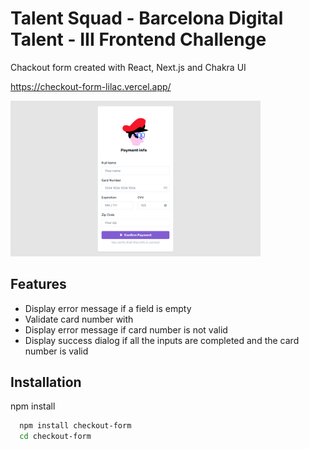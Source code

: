 
# Talent Squad - Barcelona Digital Talent - III Frontend Challenge


Chackout form created with React, Next.js and Chakra UI

https://checkout-form-lilac.vercel.app/

<img src="public/Screenshot001.png" alt="App screenshot" width="400"  />


## Features

- Display error message if a field is empty
- Validate card number with 
- Display error message if card number is not valid
- Display success dialog if all the inputs are completed and the card number is valid


## Installation

npm install

```bash
  npm install checkout-form
  cd checkout-form
```
    
